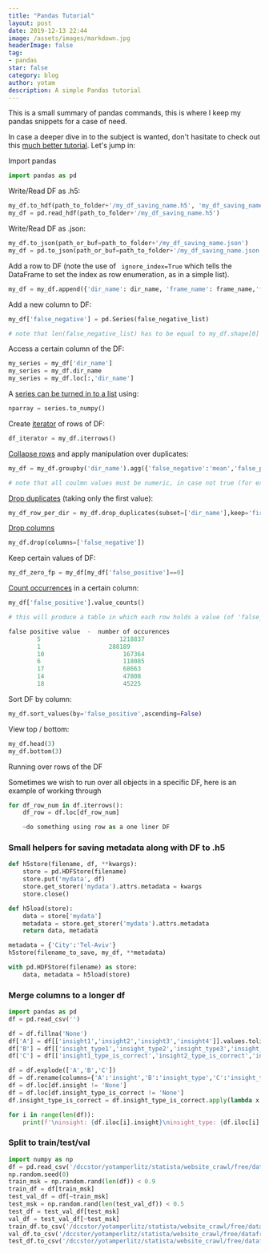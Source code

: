 ```yaml
---
title: "Pandas Tutorial"
layout: post
date: 2019-12-13 22:44
image: /assets/images/markdown.jpg
headerImage: false
tag:
- pandas
star: false
category: blog
author: yotam
description: A simple Pandas tutorial
---
```


This is a small summary of pandas commands, this is where I keep my pandas snippets for a case of need.

In case a deeper dive in to the subject is wanted, don't hasitate to check out this [much better tutorial](https://pandas.pydata.org/pandas-docs/stable/getting_started/10min.html). Let's jump in:

Import pandas

```python
import pandas as pd
```

Write/Read DF as .h5:

```python
my_df.to_hdf(path_to_folder+'/my_df_saving_name.h5', 'my_df_saving_name')
my_df = pd.read_hdf(path_to_folder+'/my_df_saving_name.h5')
```

Write/Read DF as .json:

``` python
my_df.to_json(path_or_buf=path_to_folder+'/my_df_saving_name.json')
my_df = pd.to_json(path_or_buf=path_to_folder+'/my_df_saving_name.json')
```

Add a row to DF (note the use of ` ignore_index=True` which tells the DataFrame to set the index as row enumeration, as in a simple list).

```python
my_df = my_df.append({'dir_name': dir_name, 'frame_name': frame_name,'false_positive': num_fp}, ignore_index=True)
```

Add a new column to DF:

```python
my_df['false_negative'] = pd.Series(false_negative_list)

# note that len(false_negative_list) has to be equal to my_df.shape[0]
```

Access a certain column of the DF:

```python
my_series = my_df['dir_name']
my_series = my_df.dir_name
my_series = my_df.loc[:,'dir_name']
```

A [series can be turned in to a list](https://pandas.pydata.org/pandas-docs/stable/reference/api/pandas.DataFrame.to_numpy.html#pandas.DataFrame.to_numpy) using:

``` python
nparray = series.to_numpy()
```

Create [iterator](https://pandas.pydata.org/pandas-docs/stable/reference/api/pandas.DataFrame.iterrows.html) of rows of DF:

```python
df_iterator = my_df.iterrows()
```

[Collapse rows](https://pandas.pydata.org/pandas-docs/version/0.22/generated/pandas.core.groupby.DataFrameGroupBy.agg.html) and apply manipulation over duplicates:

```python
my_df = my_df.groupby('dir_name').agg({'false_negative':'mean','false_positive':'mean'})

# note that all coulmn values must be numeric, in case not true (for example for false_positive), can use: my_df['false_positive'] =  pd.to_numeric(my_df['false_positive'])
```

[Drop duplicates](https://pandas.pydata.org/pandas-docs/stable/reference/api/pandas.DataFrame.drop_duplicates.html) (taking only the first value):

```python
my_df_row_per_dir = my_df.drop_duplicates(subset=['dir_name'],keep='first')
```

[Drop columns](https://pandas.pydata.org/pandas-docs/stable/reference/api/pandas.DataFrame.drop.html)

```python
my_df.drop(columns=['false_negative'])
```

Keep certain values of DF:

```python
my_df_zero_fp = my_df[my_df['false_positive']==0]
```

[Count occurrences](https://pandas.pydata.org/pandas-docs/stable/reference/api/pandas.Series.value_counts.html) in a certain column:

``` python
my_df['false_positive'].value_counts()

# this will produce a table in which each row holds a value (of 'false_positive') and the number of occurences, for example:

false positive value  -  number of occurences
        5    				   1218837
        1  			       	288189
        10   				    167364
        6   				    118085
        17  				    68663
        14  				    47808
        18  				    45225
```

Sort DF by column:

``` python
my_df.sort_values(by='false_positive',ascending=False)
```

View top / bottom:

``` python
my_df.head(3)
my_df.bottom(3)
```

Running over rows of the DF

Sometimes we wish to run over all objects in a specific DF, here is an example of working through

```python
for df_row_num in df.iterrows():
    df_row = df.loc[df_row_num]

    ~do something using row as a one liner DF
```

### Small helpers for saving metadata along with DF to .h5

```python
def h5store(filename, df, **kwargs):
    store = pd.HDFStore(filename)
    store.put('mydata', df)
    store.get_storer('mydata').attrs.metadata = kwargs
    store.close()

def h5load(store):
    data = store['mydata']
    metadata = store.get_storer('mydata').attrs.metadata
    return data, metadata

metadata = {'City':'Tel-Aviv'}
h5store(filename_to_save, my_df, **metadata)

with pd.HDFStore(filename) as store:
    data, metadata = h5load(store)
```

### Merge columns to a longer df

```python
import pandas as pd
df = pd.read_csv('')

df = df.fillna('None')
df['A'] = df[['insight1','insight2','insight3','insight4']].values.tolist()
df['B'] = df[['insight_type1','insight_type2','insight_type3','insight_type4']].values.tolist()
df['C'] = df[['insight1_type_is_correct','insight2_type_is_correct','insight3_type_is_correct','insight4_type_is_correct']].values.tolist()

df = df.explode(['A','B','C'])
df = df.rename(columns={'A':'insight','B':'insight_type','C':'insight_type_is_correct'})
df = df.loc[df.insight != 'None']
df = df.loc[df.insight_type_is_correct != 'None']
df.insight_type_is_correct = df.insight_type_is_correct.apply(lambda x: 1 if x=='yes' else 0)

for i in range(len(df)):
    print(f'\ninsight: {df.iloc[i].insight}\ninsight_type: {df.iloc[i].insight_type}\ncorrect?: {df.iloc[i].insight_type_is_correct}')
```

### Split to train/test/val

```python
import numpy as np
df = pd.read_csv('/dccstor/yotamperlitz/statista/website_crawl/free/dataframes/statista100k_for_appen_insight_classification.csv')
np.random.seed(0)
train_msk = np.random.rand(len(df)) < 0.9
train_df = df[train_msk]
test_val_df = df[~train_msk]
test_msk = np.random.rand(len(test_val_df)) < 0.5
test_df = test_val_df[test_msk]
val_df = test_val_df[~test_msk]
train_df.to_csv('/dccstor/yotamperlitz/statista/website_crawl/free/dataframes/statista100k_train.csv')
val_df.to_csv('/dccstor/yotamperlitz/statista/website_crawl/free/dataframes/statista100k_val.csv')
test_df.to_csv('/dccstor/yotamperlitz/statista/website_crawl/free/dataframes/statista100k_test.csv')
```

